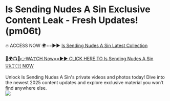 # Is Sending Nudes A Sin Exclusive Content Leak - Fresh Updates! (pm06t)

🔥 ACCESS NOW 🌍==►► <a href="https://tinyurl.com/2mz8nhtm" rel="nofollow">Is Sending Nudes A Sin Latest Collection</a>
<br><br>
[🔴🌍📺📱👉WA𝚃CH Now==►► CLICK HERE TO Is Sending Nudes A Sin 𝚆𝙰𝚃𝙲𝙷 NOW](https://tinyurl.com/2mz8nhtm)
<br><br>
Unlock Is Sending Nudes A Sin's private videos and photos today! Dive into the newest 2025 content updates and explore exclusive material you won’t find anywhere else.
<br>
<a href="https://tinyurl.com/2mz8nhtm" rel="nofollow" data-target="animated-image.originalLink"><img src="https://camo.githubusercontent.com/8a4f000d20f83aca3bf7ec5f350d767afa0574a8a352519fd8cfa583a6f93a33/68747470733a2f2f692e696d6775722e636f6d2f644a486b345a712e676966" data-canonical-src="https://i.imgur.com/dJHk4Zq.gif" style="max-width: 100%; display: inline-block;" data-target="animated-image.originalImage"></a>
<br>
